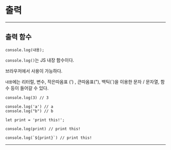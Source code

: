# 출력

---

## 출력 함수

```
console.log(내용);
```
`console.log()`는 JS 내장 함수이다.

브라우저에서 사용이 가능하다.


`내용`에는 리터럴, 변수, 작은따옴표 (') , 큰따옴표("), 백틱(`)을 이용한 문자 / 문자열, 함수 등이 들어갈 수 있다.

```
console.log(3) // 3

console.log('a') // a
console.log("b") // b
```

```
let print = 'print this!';

console.log(print) // print this!

console.log(`${print}`) // print this!
```

---

